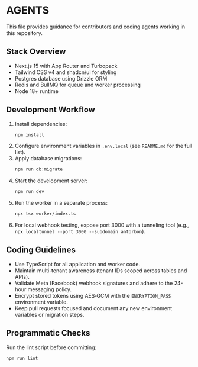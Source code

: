 # AGENTS

This file provides guidance for contributors and coding agents working in this repository.

## Stack Overview
- Next.js 15 with App Router and Turbopack
- Tailwind CSS v4 and shadcn/ui for styling
- Postgres database using Drizzle ORM
- Redis and BullMQ for queue and worker processing
- Node 18+ runtime

## Development Workflow
1. Install dependencies:
   ```bash
   npm install
   ```
2. Configure environment variables in `.env.local` (see `README.md` for the full list).
3. Apply database migrations:
   ```bash
   npm run db:migrate
   ```
4. Start the development server:
   ```bash
   npm run dev
   ```
5. Run the worker in a separate process:
   ```bash
   npx tsx worker/index.ts
   ```
6. For local webhook testing, expose port 3000 with a tunneling tool (e.g., `npx localtunnel --port 3000 --subdomain antorbon`).

## Coding Guidelines
- Use TypeScript for all application and worker code.
- Maintain multi-tenant awareness (tenant IDs scoped across tables and APIs).
- Validate Meta (Facebook) webhook signatures and adhere to the 24-hour messaging policy.
- Encrypt stored tokens using AES‑GCM with the `ENCRYPTION_PASS` environment variable.
- Keep pull requests focused and document any new environment variables or migration steps.

## Programmatic Checks
Run the lint script before committing:
```bash
npm run lint
```

